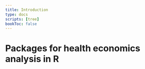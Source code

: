 ```yaml
---
title: Introduction
type: docs
scripts: [tree]
bookToc: false
---
```


# Packages for health economics analysis in R


<div id="tree"></div>
<script src="https://d3js.org/d3.v5.min.js"></script>